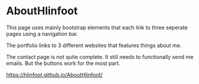# AboutHlinfoot

This page uses mainly bootstrap elements that each link to three seperate pages using a navigation bar.  

The portfolio links to 3 different websites that features things about me.

The contact page is not quite complete.  It still needs to functionally send me emails.  But the buttons work for the most part.

https://hlinfoot.github.io/AboutHlinfoot/


